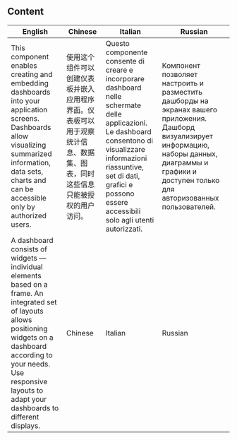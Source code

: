 ## Content
| English  | Chinese | Italian | Russian |
| ------------- | ------------- | ------------- | ------------- |
| This component enables creating and embedding dashboards into your application screens. Dashboards allow visualizing summarized information, data sets, charts and can be accessible only by authorized users.  |  使用这个组件可以创建仪表板并嵌入应用程序界面。仪表板可以用于观察统计信息、数据集、图表，同时这些信息只能被授权的用户访问。 | Questo componente consente di creare e incorporare dashboard nelle schermate delle applicazioni. Le dashboard consentono di visualizzare informazioni riassuntive, set di dati, grafici e possono essere accessibili solo agli utenti autorizzati. | Компонент позволяет настроить и разместить дашборды на экранах вашего приложения. Дашборд визуализирует информацию, наборы данных, диаграммы и графики и доступен только для авторизованных пользователей. |
| A dashboard consists of widgets — individual elements based on a frame. An integrated set of layouts allows positioning widgets on a dashboard according to your needs. Use responsive layouts to adapt your dashboards to different displays.  | Chinese | Italian | Russian |
